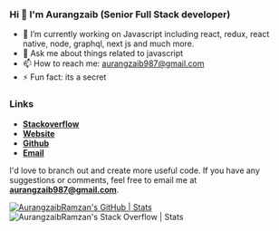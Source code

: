 ### Hi  👋  I'm Aurangzaib (Senior Full Stack developer) 

- 🔭    I’m currently working on Javascript including react, redux, react native, node, graphql, next js and much more. 
- 💬    Ask me about things related to javascript
- 📫    How to reach me: aurangzaib987@gmail.com
- ⚡     Fun fact: its a secret 

### Links

- [**Stackoverflow**](https://stackoverflow.com/users/8239116/aurangzaib-rana)
- [**Website**](https://aurangzaib.codes/)
- [**Github**](https://github.com/AurangzaibRamzan)
- [**Email**](mailto:aurangzaib987@gmail.com)


I'd love to branch out and create more useful code. If you have any suggestions or comments, feel free to email me at **aurangzaib987@gmail.com**.


[![AurangzaibRamzan's GitHub | Stats](https://stats.quine.sh/AurangzaibRamzan/github?theme=light)](https://quine.sh?utm_source=widgets&utm_campaign=AurangzaibRamzan)![AurangzaibRamzan's Stack Overflow | Stats](https://stats.quine.sh/AurangzaibRamzan/stack-overflow?theme=light)
